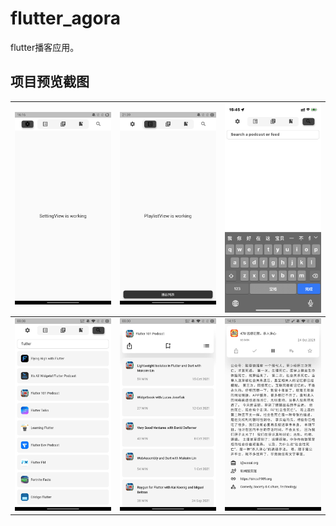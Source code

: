 # flutter_agora
flutter播客应用。
## 项目预览截图
| ![](preview/home.jpg)          | ![](preview/tab_title.jpg)    | ![](preview/discover_search.jpeg) |
| ------------------------------ | ----------------------------- | --------------------------------- |
| ![](preview/search_result.jpg) | ![](preview/podcast_home.jpg) | ![](preview/episode.jpg)          |
